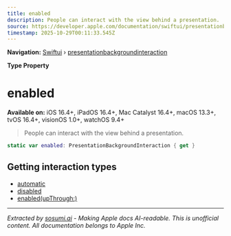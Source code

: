 ```yaml
---
title: enabled
description: People can interact with the view behind a presentation.
source: https://developer.apple.com/documentation/swiftui/presentationbackgroundinteraction/enabled
timestamp: 2025-10-29T00:11:33.545Z
---
```


**Navigation:** [Swiftui](/documentation/swiftui) › [presentationbackgroundinteraction](/documentation/swiftui/presentationbackgroundinteraction)

**Type Property**

# enabled

**Available on:** iOS 16.4+, iPadOS 16.4+, Mac Catalyst 16.4+, macOS 13.3+, tvOS 16.4+, visionOS 1.0+, watchOS 9.4+

> People can interact with the view behind a presentation.

```swift
static var enabled: PresentationBackgroundInteraction { get }
```

## Getting interaction types

- [automatic](/documentation/swiftui/presentationbackgroundinteraction/automatic)
- [disabled](/documentation/swiftui/presentationbackgroundinteraction/disabled)
- [enabled(upThrough:)](/documentation/swiftui/presentationbackgroundinteraction/enabled(upthrough:))

---

*Extracted by [sosumi.ai](https://sosumi.ai) - Making Apple docs AI-readable.*
*This is unofficial content. All documentation belongs to Apple Inc.*
